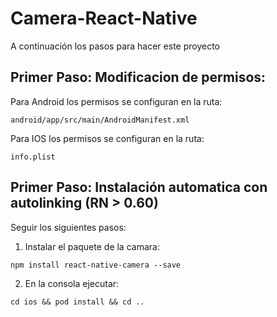 # Camera-React-Native

A continuación los pasos para hacer este proyecto

## Primer Paso: Modificacion de permisos:
 Para Android los permisos se configuran en la ruta:
 ```
 android/app/src/main/AndroidManifest.xml
 ```

 Para IOS los permisos se configuran en la ruta:

  ```
 info.plist
 ```


## Primer Paso: Instalación automatica con autolinking (RN > 0.60)

Seguir los siguientes pasos:

1. Instalar el paquete de la camara:
```
npm install react-native-camera --save
```
2. En la consola ejecutar:
```
cd ios && pod install && cd ..
```


